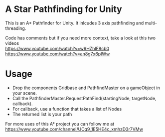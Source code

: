 # A Star Pathfinding for Unity

This is an A* Pathfinder for Unity. It inlcudes 3 axis pathfinding and multi-threading.

Code has comments but if you need more context, take a look at this two videos  
https://www.youtube.com/watch?v=w9HZhlF8cb0  
https://www.youtube.com/watch?v=an8g7x6pIWw  
  
# Usage
* Drop the components Gridbase and PathfindMaster on a gameObject in your scene.
* Call the PathfinderMaster.RequestPathFind(startingNode, targetNode, callback).
* For callback, use a function that takes a list of Nodes
* The returned list is your path
  
For more uses of this A* project you can follow me at   
https://www.youtube.com/channel/UCq9_1E5HE4c_xmhzD3r7VMw
